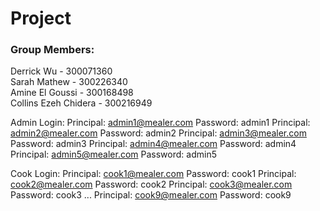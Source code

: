 # Project

### Group Members:
Derrick Wu - 300071360
<br> Sarah Mathew - 300226340
<br> Amine El Goussi - 300168498
<br> Collins Ezeh Chidera - 300216949

Admin Login:
Principal: admin1@mealer.com    Password: admin1
Principal: admin2@mealer.com    Password: admin2
Principal: admin3@mealer.com    Password: admin3
Principal: admin4@mealer.com    Password: admin4
Principal: admin5@mealer.com    Password: admin5


Cook Login:
Principal: cook1@mealer.com    Password: cook1
Principal: cook2@mealer.com    Password: cook2
Principal: cook3@mealer.com    Password: cook3
...
Principal: cook9@mealer.com    Password: cook9
